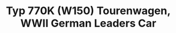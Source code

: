 ---
layout: product
title: "Typ 770K (W150) Tourenwagen, WWII German Leaders Car"
price: "TBA" 
desc: "Maketa"
img_path: "/assets/img/ICM 35533.webp"
brand: "N/A"
available: false
special_offer: false
new: false
soon: false
cat: "010000"
subcat: "013600"
subsubcat: "0N/A"
sifra: "ICM 35533"
popular: false
spec: false
---